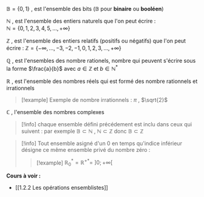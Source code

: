 $\mathbb{B} = \{0, 1\}$ , est l'ensemble des bits ($\mathbb{B}$ pour __binaire__ ou __booléen__)

$\mathbb{N}$ , est l'ensemble des entiers naturels que l'on peut écrire :  
$\mathbb{N} = \{0, 1, 2, 3,  4, 5, \dots, +\infty\}$

$\mathbb{Z}$ , est l'ensemble des entiers relatifs (positifs ou négatifs) que l'on peut écrire : $\mathbb{Z} = \{-\infty, \dots, -3, -2, -1, 0, 1, 2, 3, \dots, +\infty\}$ 

$\mathbb{Q}$ , est l'ensembles des nombre rationels, nombre qui peuvent s'écrire sous la forme 
$\frac{a}{b}$ avec $a \in \mathbb{Z}$ et $b \in \mathbb{N}^*$ 

$\mathbb{R}$ , est l'ensemble des nombres réels qui est formé des nombre rationnels et irrationnels
>[!example] Exemple de nombre irrationnels : $\pi$ , $\sqrt{2}$

$\mathbb{C}$ , l'ensemble des nombres complexes

>[!info]  chaque ensemble défini précédement est inclu dans ceux qui suivent : 
>par exemple $\mathbb{B} \subset \mathbb{N}$ ,  $\mathbb{N} \subset \mathbb{Z}$ donc $\mathbb{B} \subset \mathbb{Z}$

>[!info] Tout ensemble asigné d'un $0$ en temps qu'indice inférieur désigne ce même ensemble privé du nombre zéro :
>>[!example] $\mathbb{R}^*_0 = \mathbb{R}^{+*} =\ ]0; +\infty[$

**Cours à voir :**
- [[1.2.2 Les opérations ensemblistes]]